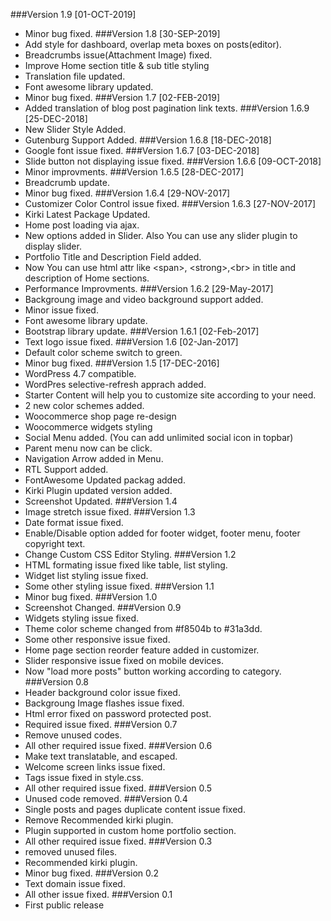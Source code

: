 ###Version 1.9 [01-OCT-2019]
* Minor bug fixed.
###Version 1.8 [30-SEP-2019]
* Add style for dashboard, overlap meta boxes on posts(editor).
* Breadcrumbs issue(Attachment Image) fixed.
* Improve Home section title & sub title styling
* Translation file updated.
* Font awesome library updated.
* Minor bug fixed.
###Version 1.7 [02-FEB-2019]
* Added translation of blog post pagination link texts.
###Version 1.6.9 [25-DEC-2018]
* New Slider Style Added.
* Gutenburg Support Added.
###Version 1.6.8 [18-DEC-2018]
* Google font issue fixed.
###Version 1.6.7 [03-DEC-2018]
* Slide button not displaying issue fixed.
###Version 1.6.6 [09-OCT-2018]
* Minor improvments.
###Version 1.6.5 [28-DEC-2017]
* Breadcrumb update.
* Minor bug fixed.
###Version 1.6.4 [29-NOV-2017]
* Customizer Color Control issue fixed.
###Version 1.6.3 [27-NOV-2017]
* Kirki Latest Package Updated.
* Home post loading via ajax.
* New options added in Slider. Also You can use any slider plugin to display slider.
* Portfolio Title and Description Field added.
* Now You can use html attr like &lt;span&gt;, &lt;strong&gt;,&lt;br&gt; in title and description of Home sections.
* Performance Improvments.
###Version 1.6.2 [29-May-2017]
* Backgroung image and video background support added.
* Minor issue fixed.
* Font awesome library update.
* Bootstrap library update.
###Version 1.6.1 [02-Feb-2017]
* Text logo issue fixed.
###Version 1.6 [02-Jan-2017]
* Default color scheme switch to green.
* Minor bug fixed.
###Version 1.5 [17-DEC-2016]
* WordPress 4.7 compatible.
* WordPres selective-refresh apprach added.
* Starter Content will help you to customize site according to your need.
* 2 new color schemes added.
* Woocommerce shop page re-design
* Woocommerce widgets styling
* Social Menu added. (You can add unlimited social icon in topbar)
* Parent menu now can be click.
* Navigation Arrow added in Menu.
* RTL Support added.
* FontAwesome Updated packag added.
* Kirki Plugin updated version added.
* Screenshot Updated.
###Version 1.4
* Image stretch issue fixed.
###Version 1.3
* Date format issue fixed.
* Enable/Disable option added for footer widget, footer menu, footer copyright text.
* Change Custom CSS Editor Styling.
###Version 1.2
* HTML formating issue fixed like table, list styling.
* Widget list styling issue fixed.
* Some other styling issue fixed.
###Version 1.1
* Minor bug fixed.
###Version 1.0
* Screenshot Changed.
###Version 0.9
* Widgets styling issue fixed.
* Theme color scheme changed from #f8504b to #31a3dd.
* Some other responsive issue fixed.
* Home page section reorder feature added in customizer.
* Slider responsive issue fixed on mobile devices.
* Now "load more posts" button working according to category.
###Version 0.8
* Header background color issue fixed.
* Backgroung Image flashes issue fixed.
* Html error fixed on password protected post.
* Required issue fixed.
###Version 0.7
* Remove unused codes.
* All other required issue fixed.
###Version 0.6
* Make text translatable, and escaped.
* Welcome screen links issue fixed.
* Tags issue fixed in style.css.
* All other required issue fixed.
###Version 0.5
* Unused code removed.
###Version 0.4
* Single posts and pages duplicate content issue fixed.
* Remove Recommended kirki plugin.
* Plugin supported in custom home portfolio section.
* All other required issue fixed.
###Version 0.3
* removed unused files.
* Recommended kirki plugin. 
* Minor bug fixed.
###Version 0.2
* Text domain issue fixed.
* All other issue fixed.
###Version 0.1
* First public release